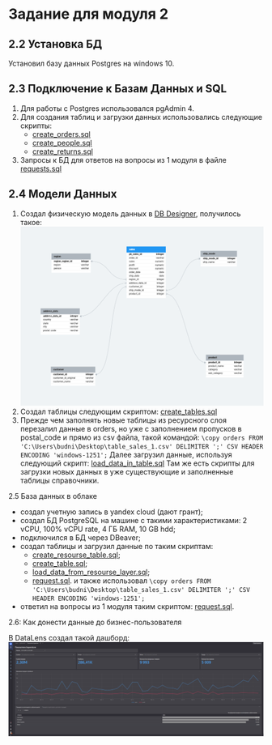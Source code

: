 # Задание для модуля 2

## 2.2 Установка БД
Установил базу данных Postgres на windows 10.
## 2.3 Подключение к Базам Данных и SQL
1. Для работы с Postgres использовался pgAdmin 4.
2. Для создания таблиц и загрузки данных использовались следующие скрипты:
   -  [create_orders.sql](2.3/create_orders.sql)
   -  [create_people.sql](2.3/create_people.sql)
   -  [create_returns.sql](2.3/create_returns.sql)
3. Запросы к БД для ответов на вопросы из 1 модуля в файле [requests.sql](2.3/requests.sql)

## 2.4 Модели Данных
1. Создал физическую модель данных в [DB Designer](https://erd.dbdesigner.net/), получилось такое: 
  ![Физическая модель данных](2.4/datalern.png)
2. Создал таблицы следующим скриптом:
   [create_tables.sql](2.4/create_table.sql)
3. Прежде чем заполнять новые таблицы из ресурсного слоя перезалил данные в orders, но уже с заполнением пропусков в postal_code и прямо из csv файла, такой командой: 
`\copy orders FROM 'C:\Users\budni\Desktop\table_sales_1.csv' DELIMITER ';' CSV HEADER ENCODING 'windows-1251';`
Далее загрузил данные, используя следующий скрипт:
[load_data_in_table.sql](2.4/load_data_in_table.sql)
Там же есть скрипты для загрузки новых данных в уже существующие и заполненные таблицы справочники. 

2.5 База данных в облаке
- создал учетную запись в yandex cloud (дают грант);
- создал БД PostgreSQL на машине с такими характеристиками: 2 vCPU, 100% vCPU rate, 4 ГБ RAM, 10 GB hdd;
- подключился в БД через DBeaver;
- создал таблицы и загрузил данные по таким скриптам: 
    - [create_resourse_table.sql](2.5/create_resourse_table.sql);
    - [create_table.sql](2.5/create_table.sql);
    - [load_data_from_resourse_layer.sql](2.5/load_data_from_resourse_layer.sql);
    - [request.sql](2.5/request.sql).
  и также использовал `\copy orders FROM 'C:\Users\budni\Desktop\table_sales_1.csv' DELIMITER ';' CSV HEADER ENCODING 'windows-1251';`
- ответил на вопросы из 1 модуля таким скриптом: [request.sql](2.5/request.sql).

2.6: Как донести данные до бизнес-пользователя

В DataLens создал такой дашборд:
![Дашборд](<2.6/Скриншот 20-09-2023 195029.png>)